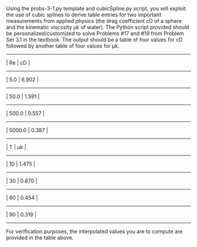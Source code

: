 Using the probs-3-1.py template and cubicSpline.py script, you will exploit the use of cubic splines to derive table entries for two important measurements from applied physics (the drag coefficient cD of a sphere and the kinematic viscosity μk of water).  The Python script provided should be personalized/customized  to solve Problems #17 and #19 from Problem Set 3.1 in the textbook.  The output should be a table of four values for cD followed by another table of four values for μk.

________________
|  Re    |  cD   |
________________
| 5.0    | 6.902 |
________________
| 50.0   | 1.591 |
________________
| 500.0  | 0.557 |
________________
| 5000.0 | 0.387 |
________________
| T      |  μk   |
________________
| 10     | 1.475 |
________________
| 30     | 0.870 |
________________
| 60     | 0.454 |
________________
| 90 	 | 0.319 |
________________

 For verification purposes, the interpolated values you are to compute are provided in the table above. 